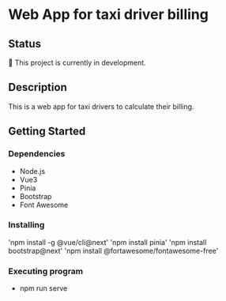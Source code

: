 # Web App for taxi driver billing

## Status

:construction: This project is currently in development.

## Description

This is a web app for taxi drivers to calculate their billing.

## Getting Started

### Dependencies

- Node.js
- Vue3
- Pinia
- Bootstrap
- Font Awesome

### Installing

'npm install -g @vue/cli@next'
'npm install pinia'
'npm install bootstrap@next'
'npm install @fortawesome/fontawesome-free'

### Executing program

- npm run serve
